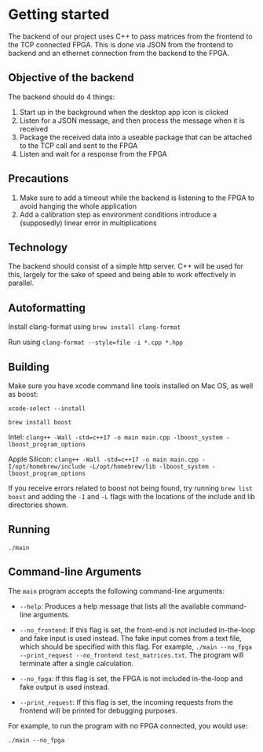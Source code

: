 # Getting started
The backend of our project uses C++ to pass matrices from the frontend to the TCP connected FPGA. 
This is done via JSON from the frontend to backend and an ethernet connection from the backend to the FPGA.

## Objective of the backend
The backend should do 4 things:
1. Start up in the background when the desktop app icon is clicked
2. Listen for a JSON message, and then process the message when it is received
3. Package the received data into a useable package that can be attached to the TCP call and sent to the FPGA
4. Listen and wait for a response from the FPGA

## Precautions
1. Make sure to add a timeout while the backend is listening to the FPGA to avoid hanging the whole application
2. Add a calibration step as environment conditions introduce a (supposedly) linear error in multiplications


## Technology
The backend should consist of a simple http server. C++ will be used for this, largely for the sake of speed and being able to work effectively in parallel.

## Autoformatting
Install clang-format using `brew install clang-format`

Run using `clang-format --style=file -i *.cpp *.hpp`

## Building
Make sure you have xcode command line tools installed on Mac OS, as well as boost:

`xcode-select --install`

`brew install boost`

Intel:
`clang++ -Wall -std=c++17 -o main main.cpp -lboost_system -lboost_program_options`

Apple Silicon:
`clang++ -Wall -std=c++17 -o main main.cpp -I/opt/homebrew/include -L/opt/homebrew/lib -lboost_system -lboost_program_options`

If you receive errors related to boost not being found, try running `brew list boost` and adding the `-I` and `-L` flags with the locations of the include and lib directories shown.

## Running
`./main`

## Command-line Arguments
The `main` program accepts the following command-line arguments:

- `--help`: Produces a help message that lists all the available command-line arguments.

- `--no_frontend`: If this flag is set, the front-end is not included in-the-loop and fake input is used instead. The fake input comes from a text file, which should be specified with this flag. For example, `./main --no_fpga --print_request --no_frontend test_matrices.txt`. The program will terminate after a single calculation.

- `--no_fpga`: If this flag is set, the FPGA is not included in-the-loop and fake output is used instead.

- `--print_request`: If this flag is set, the incoming requests from the frontend will be printed for debugging purposes.

For example, to run the program with no FPGA connected, you would use:

`./main --no_fpga`
